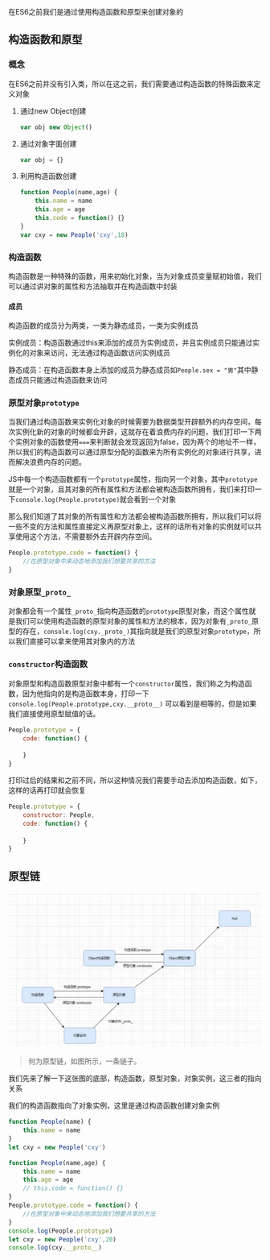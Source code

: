 在ES6之前我们是通过使用构造函数和原型来创建对象的

## 构造函数和原型

### 概念

在ES6之前并没有引入类，所以在这之前，我们需要通过构造函数的特殊函数来定义对象

1. 通过new Object创建

   ```js
   var obj new Object()
   ```

2. 通过对象字面创建

   ```js
   var obj = {}
   ```

3. 利用构造函数创建

   ```js
   function People(name,age) {
       this.name = name
       this.age = age
       this.code = function() {}
   }
   var cxy = new People('cxy',18)
   ```

### 构造函数

构造函数是一种特殊的函数，用来初始化对象，当为对象成员变量赋初始值，我们可以通过讲对象的属性和方法抽取并在构造函数中封装

#### 成员

构造函数的成员分为两类，一类为静态成员，一类为实例成员

实例成员：构造函数通过this来添加的成员为实例成员，并且实例成员只能通过实例化的对象来访问，无法通过构造函数访问实例成员

静态成员：在构造函数本身上添加的成员为静态成员如```People.sex = "男"```其中静态成员只能通过构造函数来访问

### 原型对象`prototype`

当我们通过构造函数来实例化对象的时候需要为数据类型开辟额外的内存空间，每次实例化新的对象的时候都会开辟，这就存在着浪费内存的问题，我们打印一下两个实例对象的函数使用```===```来判断就会发现返回为false，因为两个的地址不一样，所以我们的构造函数可以通过原型分配的函数来为所有实例化的对象进行共享，进而解决浪费内存的问题。

JS中每一个构造函数都有一个```prototype```属性，指向另一个对象，其中```prototype```就是一个对象，且其对象的所有属性和方法都会被构造函数所拥有，我们来打印一下```console.log(People.prototype)```就会看到一个对象

那么我们知道了其对象的所有属性和方法都会被构造函数所拥有，所以我们可以将一些不变的方法和属性直接定义再原型对象上，这样的话所有对象的实例就可以共享使用这个方法，不需要额外去开辟内存空间。

```js
People.prototype.code = function() {
    //在原型对象中来动态地添加我们想要共享的方法
}
```

### 对象原型```_proto_```

对象都会有一个属性`_proto_`指向构造函数的`prototype`原型对象，而这个属性就是我们可以使用构造函数的原型对象的属性和方法的根本，因为对象有`_proto_`原型的存在，`console.log(cxy._proto_)`其指向就是我们的原型对象`prototype`，所以我们直接可以拿来使用其对象内的方法

### `constructor`构造函数

对象原型和构造函数原型对象中都有一个`constructor`属性，我们称之为构造函数，因为他指向的是构造函数本身，打印一下`console.log(People.prototype,cxy.__proto__)` 可以看到是相等的，但是如果我们直接使用原型赋值的话。

```js
People.prototype = {
    code: function() {
        
    }
}
```

打印过后的结果和之前不同，所以这种情况我们需要手动去添加构造函数，如下，这样的话再打印就会恢复 

```js
People.prototype = {
    constructor: People,
    code: function() {
        
    }
}
```

## 原型链

![image-20220316200617802](../../.vuepress/public/image-20220316200617802.png)

> 何为原型链，如图所示，一条链子。

我们先来了解一下这张图的底部，构造函数，原型对象，对象实例，这三者的指向关系

我们的构造函数指向了对象实例，这里是通过构造函数创建对象实例

```js
function People(name) {
    this.name = name
}
let cxy = new People('cxy')
```



```js
function People(name,age) {
    this.name = name
    this.age = age
    // this.code = function() {}
}
People.prototype.code = function() {
    //在原型对象中来动态地添加我们想要共享的方法
}
console.log(People.prototype)
let cxy = new People('cxy',20)
console.log(cxy.__proto__)
```



